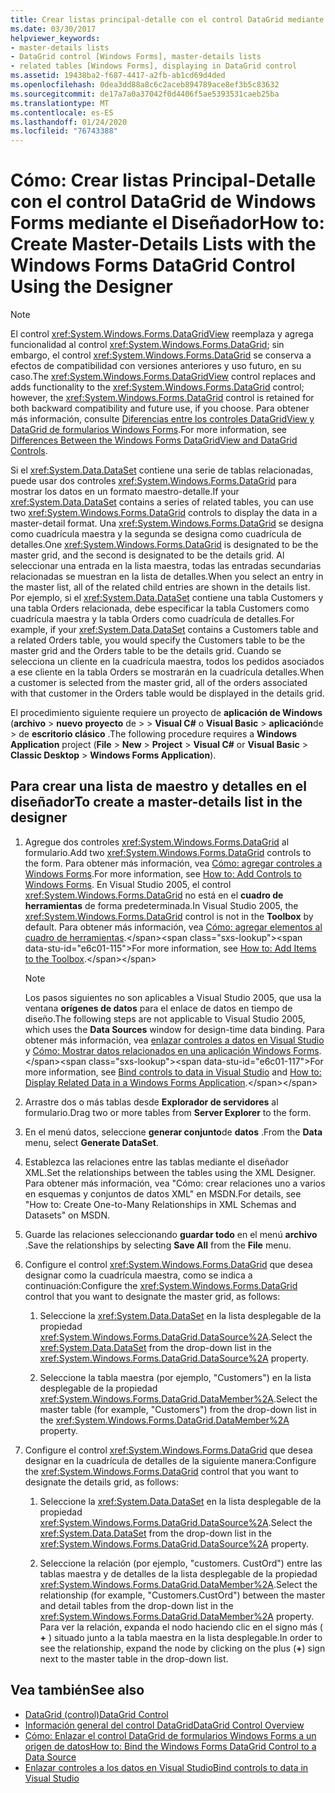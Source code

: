 ```yaml
---
title: Crear listas principal-detalle con el control DataGrid mediante el diseñador
ms.date: 03/30/2017
helpviewer_keywords:
- master-details lists
- DataGrid control [Windows Forms], master-details lists
- related tables [Windows Forms], displaying in DataGrid control
ms.assetid: 19438ba2-f687-4417-a2fb-ab1cd69d4ded
ms.openlocfilehash: 0dea3dd88a8c6c2aceb894789ace8ef3b5c83632
ms.sourcegitcommit: de17a7a0a37042f0d4406f5ae5393531caeb25ba
ms.translationtype: MT
ms.contentlocale: es-ES
ms.lasthandoff: 01/24/2020
ms.locfileid: "76743388"
---
```

# <a name="how-to-create-master-details-lists-with-the-windows-forms-datagrid-control-using-the-designer"></a><span data-ttu-id="e6c01-102">Cómo: Crear listas Principal-Detalle con el control DataGrid de Windows Forms mediante el Diseñador</span><span class="sxs-lookup"><span data-stu-id="e6c01-102">How to: Create Master-Details Lists with the Windows Forms DataGrid Control Using the Designer</span></span>

> [!NOTE]
> <span data-ttu-id="e6c01-103">El control <xref:System.Windows.Forms.DataGridView> reemplaza y agrega funcionalidad al control <xref:System.Windows.Forms.DataGrid>; sin embargo, el control <xref:System.Windows.Forms.DataGrid> se conserva a efectos de compatibilidad con versiones anteriores y uso futuro, en su caso.</span><span class="sxs-lookup"><span data-stu-id="e6c01-103">The <xref:System.Windows.Forms.DataGridView> control replaces and adds functionality to the <xref:System.Windows.Forms.DataGrid> control; however, the <xref:System.Windows.Forms.DataGrid> control is retained for both backward compatibility and future use, if you choose.</span></span> <span data-ttu-id="e6c01-104">Para obtener más información, consulte [Diferencias entre los controles DataGridView y DataGrid de formularios Windows Forms](differences-between-the-windows-forms-datagridview-and-datagrid-controls.md).</span><span class="sxs-lookup"><span data-stu-id="e6c01-104">For more information, see [Differences Between the Windows Forms DataGridView and DataGrid Controls](differences-between-the-windows-forms-datagridview-and-datagrid-controls.md).</span></span>

 <span data-ttu-id="e6c01-105">Si el <xref:System.Data.DataSet> contiene una serie de tablas relacionadas, puede usar dos controles <xref:System.Windows.Forms.DataGrid> para mostrar los datos en un formato maestro-detalle.</span><span class="sxs-lookup"><span data-stu-id="e6c01-105">If your <xref:System.Data.DataSet> contains a series of related tables, you can use two <xref:System.Windows.Forms.DataGrid> controls to display the data in a master-detail format.</span></span> <span data-ttu-id="e6c01-106">Una <xref:System.Windows.Forms.DataGrid> se designa como cuadrícula maestra y la segunda se designa como cuadrícula de detalles.</span><span class="sxs-lookup"><span data-stu-id="e6c01-106">One <xref:System.Windows.Forms.DataGrid> is designated to be the master grid, and the second is designated to be the details grid.</span></span> <span data-ttu-id="e6c01-107">Al seleccionar una entrada en la lista maestra, todas las entradas secundarias relacionadas se muestran en la lista de detalles.</span><span class="sxs-lookup"><span data-stu-id="e6c01-107">When you select an entry in the master list, all of the related child entries are shown in the details list.</span></span> <span data-ttu-id="e6c01-108">Por ejemplo, si el <xref:System.Data.DataSet> contiene una tabla Customers y una tabla Orders relacionada, debe especificar la tabla Customers como cuadrícula maestra y la tabla Orders como cuadrícula de detalles.</span><span class="sxs-lookup"><span data-stu-id="e6c01-108">For example, if your <xref:System.Data.DataSet> contains a Customers table and a related Orders table, you would specify the Customers table to be the master grid and the Orders table to be the details grid.</span></span> <span data-ttu-id="e6c01-109">Cuando se selecciona un cliente en la cuadrícula maestra, todos los pedidos asociados a ese cliente en la tabla Orders se mostrarán en la cuadrícula detalles.</span><span class="sxs-lookup"><span data-stu-id="e6c01-109">When a customer is selected from the master grid, all of the orders associated with that customer in the Orders table would be displayed in the details grid.</span></span>

 <span data-ttu-id="e6c01-110">El procedimiento siguiente requiere un proyecto de **aplicación de Windows** (**archivo** > **nuevo** **proyecto** de >  > **Visual C#**  o **Visual Basic** > **aplicación**de > de **escritorio clásico** .</span><span class="sxs-lookup"><span data-stu-id="e6c01-110">The following procedure requires a **Windows Application** project (**File** > **New** > **Project** > **Visual C#** or **Visual Basic** > **Classic Desktop** > **Windows Forms Application**).</span></span>

## <a name="to-create-a-master-details-list-in-the-designer"></a><span data-ttu-id="e6c01-111">Para crear una lista de maestro y detalles en el diseñador</span><span class="sxs-lookup"><span data-stu-id="e6c01-111">To create a master-details list in the designer</span></span>

1. <span data-ttu-id="e6c01-112">Agregue dos controles <xref:System.Windows.Forms.DataGrid> al formulario.</span><span class="sxs-lookup"><span data-stu-id="e6c01-112">Add two <xref:System.Windows.Forms.DataGrid> controls to the form.</span></span> <span data-ttu-id="e6c01-113">Para obtener más información, vea [Cómo: agregar controles a Windows Forms](how-to-add-controls-to-windows-forms.md).</span><span class="sxs-lookup"><span data-stu-id="e6c01-113">For more information, see [How to: Add Controls to Windows Forms](how-to-add-controls-to-windows-forms.md).</span></span> <span data-ttu-id="e6c01-114">En Visual Studio 2005, el control <xref:System.Windows.Forms.DataGrid> no está en el **cuadro de herramientas** de forma predeterminada.</span><span class="sxs-lookup"><span data-stu-id="e6c01-114">In Visual Studio 2005, the <xref:System.Windows.Forms.DataGrid> control is not in the **Toolbox** by default.</span></span> <span data-ttu-id="e6c01-115">Para obtener más información, vea [Cómo: agregar elementos al cuadro de herramientas](https://docs.microsoft.com/previous-versions/visualstudio/visual-studio-2010/ms165355(v=vs.100)).</span><span class="sxs-lookup"><span data-stu-id="e6c01-115">For more information, see [How to: Add Items to the Toolbox](https://docs.microsoft.com/previous-versions/visualstudio/visual-studio-2010/ms165355(v=vs.100)).</span></span>

    > [!NOTE]
    > <span data-ttu-id="e6c01-116">Los pasos siguientes no son aplicables a Visual Studio 2005, que usa la ventana **orígenes de datos** para el enlace de datos en tiempo de diseño.</span><span class="sxs-lookup"><span data-stu-id="e6c01-116">The following steps are not applicable to Visual Studio 2005, which uses the **Data Sources** window for design-time data binding.</span></span> <span data-ttu-id="e6c01-117">Para obtener más información, vea [enlazar controles a datos en Visual Studio](/visualstudio/data-tools/bind-controls-to-data-in-visual-studio) y [Cómo: Mostrar datos relacionados en una aplicación Windows Forms](https://docs.microsoft.com/previous-versions/visualstudio/visual-studio-2013/57tx3hhe(v=vs.120)).</span><span class="sxs-lookup"><span data-stu-id="e6c01-117">For more information, see [Bind controls to data in Visual Studio](/visualstudio/data-tools/bind-controls-to-data-in-visual-studio) and [How to: Display Related Data in a Windows Forms Application](https://docs.microsoft.com/previous-versions/visualstudio/visual-studio-2013/57tx3hhe(v=vs.120)).</span></span>

2. <span data-ttu-id="e6c01-118">Arrastre dos o más tablas desde **Explorador de servidores** al formulario.</span><span class="sxs-lookup"><span data-stu-id="e6c01-118">Drag two or more tables from **Server Explorer** to the form.</span></span>

3. <span data-ttu-id="e6c01-119">En el menú datos, seleccione **generar conjunto**de **datos** .</span><span class="sxs-lookup"><span data-stu-id="e6c01-119">From the **Data** menu, select **Generate DataSet**.</span></span>

4. <span data-ttu-id="e6c01-120">Establezca las relaciones entre las tablas mediante el diseñador XML.</span><span class="sxs-lookup"><span data-stu-id="e6c01-120">Set the relationships between the tables using the XML Designer.</span></span> <span data-ttu-id="e6c01-121">Para obtener más información, vea "Cómo: crear relaciones uno a varios en esquemas y conjuntos de datos XML" en MSDN.</span><span class="sxs-lookup"><span data-stu-id="e6c01-121">For details, see "How to: Create One-to-Many Relationships in XML Schemas and Datasets" on MSDN.</span></span>

5. <span data-ttu-id="e6c01-122">Guarde las relaciones seleccionando **guardar todo** en el menú **archivo** .</span><span class="sxs-lookup"><span data-stu-id="e6c01-122">Save the relationships by selecting **Save All** from the **File** menu.</span></span>

6. <span data-ttu-id="e6c01-123">Configure el control <xref:System.Windows.Forms.DataGrid> que desea designar como la cuadrícula maestra, como se indica a continuación:</span><span class="sxs-lookup"><span data-stu-id="e6c01-123">Configure the <xref:System.Windows.Forms.DataGrid> control that you want to designate the master grid, as follows:</span></span>

    1. <span data-ttu-id="e6c01-124">Seleccione la <xref:System.Data.DataSet> en la lista desplegable de la propiedad <xref:System.Windows.Forms.DataGrid.DataSource%2A>.</span><span class="sxs-lookup"><span data-stu-id="e6c01-124">Select the <xref:System.Data.DataSet> from the drop-down list in the <xref:System.Windows.Forms.DataGrid.DataSource%2A> property.</span></span>

    2. <span data-ttu-id="e6c01-125">Seleccione la tabla maestra (por ejemplo, "Customers") en la lista desplegable de la propiedad <xref:System.Windows.Forms.DataGrid.DataMember%2A>.</span><span class="sxs-lookup"><span data-stu-id="e6c01-125">Select the master table (for example, "Customers") from the drop-down list in the <xref:System.Windows.Forms.DataGrid.DataMember%2A> property.</span></span>

7. <span data-ttu-id="e6c01-126">Configure el control <xref:System.Windows.Forms.DataGrid> que desea designar en la cuadrícula de detalles de la siguiente manera:</span><span class="sxs-lookup"><span data-stu-id="e6c01-126">Configure the <xref:System.Windows.Forms.DataGrid> control that you want to designate the details grid, as follows:</span></span>

    1. <span data-ttu-id="e6c01-127">Seleccione la <xref:System.Data.DataSet> en la lista desplegable de la propiedad <xref:System.Windows.Forms.DataGrid.DataSource%2A>.</span><span class="sxs-lookup"><span data-stu-id="e6c01-127">Select the <xref:System.Data.DataSet> from the drop-down list in the <xref:System.Windows.Forms.DataGrid.DataSource%2A> property.</span></span>

    2. <span data-ttu-id="e6c01-128">Seleccione la relación (por ejemplo, "customers. CustOrd") entre las tablas maestra y de detalles de la lista desplegable de la propiedad <xref:System.Windows.Forms.DataGrid.DataMember%2A>.</span><span class="sxs-lookup"><span data-stu-id="e6c01-128">Select the relationship (for example, "Customers.CustOrd") between the master and detail tables from the drop-down list in the <xref:System.Windows.Forms.DataGrid.DataMember%2A> property.</span></span> <span data-ttu-id="e6c01-129">Para ver la relación, expanda el nodo haciendo clic en el signo más ( **+** ) situado junto a la tabla maestra en la lista desplegable.</span><span class="sxs-lookup"><span data-stu-id="e6c01-129">In order to see the relationship, expand the node by clicking on the plus (**+**) sign next to the master table in the drop-down list.</span></span>

## <a name="see-also"></a><span data-ttu-id="e6c01-130">Vea también</span><span class="sxs-lookup"><span data-stu-id="e6c01-130">See also</span></span>

- [<span data-ttu-id="e6c01-131">DataGrid (control)</span><span class="sxs-lookup"><span data-stu-id="e6c01-131">DataGrid Control</span></span>](datagrid-control-windows-forms.md)
- [<span data-ttu-id="e6c01-132">Información general del control DataGrid</span><span class="sxs-lookup"><span data-stu-id="e6c01-132">DataGrid Control Overview</span></span>](datagrid-control-overview-windows-forms.md)
- [<span data-ttu-id="e6c01-133">Cómo: Enlazar el control DataGrid de formularios Windows Forms a un origen de datos</span><span class="sxs-lookup"><span data-stu-id="e6c01-133">How to: Bind the Windows Forms DataGrid Control to a Data Source</span></span>](how-to-bind-the-windows-forms-datagrid-control-to-a-data-source.md)
- [<span data-ttu-id="e6c01-134">Enlazar controles a los datos en Visual Studio</span><span class="sxs-lookup"><span data-stu-id="e6c01-134">Bind controls to data in Visual Studio</span></span>](/visualstudio/data-tools/bind-controls-to-data-in-visual-studio)
